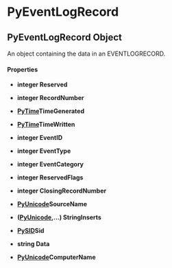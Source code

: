 # PyEventLogRecord

## PyEventLogRecord Object

An object containing the data in an EVENTLOGRECORD\.

#### Properties

  -  **integer Reserved** 
    

  -  **integer RecordNumber** 
    

  -  **[PyTime](#pytime)TimeGenerated** 
    

  -  **[PyTime](#pytime)TimeWritten** 
    

  -  **integer EventID** 
    

  -  **integer EventType** 
    

  -  **integer EventCategory** 
    

  -  **integer ReservedFlags** 
    

  -  **integer ClosingRecordNumber** 
    

  -  **[PyUnicode](#pyunicode)SourceName** 
    

  -  **\([PyUnicode](#pyunicode),\.\.\.\) StringInserts** 
    

  -  **[PySID](#pysid)Sid** 
    

  -  **string Data** 
    

  -  **[PyUnicode](#pyunicode)ComputerName** 
    